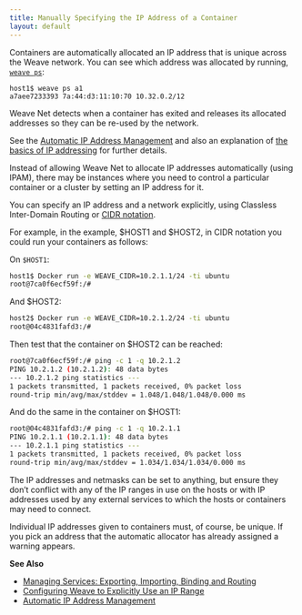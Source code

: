 ```yaml
---
title: Manually Specifying the IP Address of a Container
layout: default
---
```


Containers are automatically allocated an IP address that is unique across the Weave network. You can see which address was allocated by running, [`weave ps`](/site/troubleshooting.md#weave-status):

    host1$ weave ps a1
    a7aee7233393 7a:44:d3:11:10:70 10.32.0.2/12

Weave Net detects when a container has exited and releases its allocated addresses so they can be re-used by the network.

See the [Automatic IP Address Management](/site/ipam/overview-init-ipam.md) and also an explanation of [the basics of IP addressing](/site/ip-addresses/ip-addresses.md) for further details.

Instead of allowing Weave Net to allocate IP addresses automatically (using IPAM), there may be instances where you need to control a particular container or a cluster by setting an IP address for it.  

You can specify an IP address and a network explicitly, using Classless Inter-Domain Routing or [CIDR notation](https://en.wikipedia.org/wiki/Classless_Inter-Domain_Routing).

For example, in the example, $HOST1 and $HOST2, in CIDR notation you could run your containers as follows:

On `$HOST1`:

~~~bash
host1$ Docker run -e WEAVE_CIDR=10.2.1.1/24 -ti ubuntu
root@7ca0f6ecf59f:/#
~~~

And $HOST2:

~~~bash
host2$ Docker run -e WEAVE_CIDR=10.2.1.2/24 -ti ubuntu
root@04c4831fafd3:/#
~~~

Then test that the container on $HOST2 can be reached:

~~~bash
root@7ca0f6ecf59f:/# ping -c 1 -q 10.2.1.2
PING 10.2.1.2 (10.2.1.2): 48 data bytes
--- 10.2.1.2 ping statistics ---
1 packets transmitted, 1 packets received, 0% packet loss
round-trip min/avg/max/stddev = 1.048/1.048/1.048/0.000 ms
~~~

And do the same in the container on $HOST1:

~~~bash
root@04c4831fafd3:/# ping -c 1 -q 10.2.1.1
PING 10.2.1.1 (10.2.1.1): 48 data bytes
--- 10.2.1.1 ping statistics ---
1 packets transmitted, 1 packets received, 0% packet loss
round-trip min/avg/max/stddev = 1.034/1.034/1.034/0.000 ms
~~~

The IP addresses and netmasks can be set to anything, but ensure they don’t conflict with any of the IP ranges in use on the hosts or with IP addresses used by any external services to which the hosts or containers may need to connect. 

Individual IP addresses given to containers must, of course, be unique. If you pick an address that the automatic allocator has already assigned a warning appears.

**See Also**

 * [Managing Services: Exporting, Importing, Binding and Routing](/site/using-weave/service-management.md)
 * [Configuring Weave to Explicitly Use an IP Range](/site/ip-addresses/configuring-weave.md) 
 * [Automatic IP Address Management](/site/ipam/overview-init-ipam.md)   

